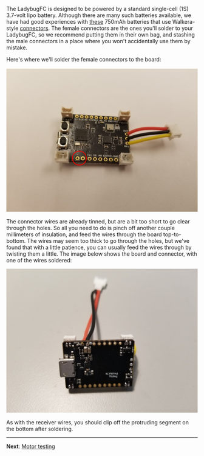 The LadybugFC is designed to be powered by a standard single-cell (1S) 3.7-volt lipo battery. Although there
are many such batteries available, we have had good experiences with 
[these](https://hobbyking.com/en_us/turnigy-nano-tech-750mah-1s-35-70c-lipo-pack-walkera-v120d02s-qr-infra-x-qr-w100s.html) 750mAh batteries that use Walkera-style 
[connectors](https://www.amazon.com/gp/product/B00VRZ0GBK/ref=oh_aui_detailpage_o00_s00?ie=UTF8&psc=1). The
female connectors are the ones you'll solder to your LadybugFC, so we recommend putting them in their own bag, 
and stashing the male connectors in a place where you won't accidentally use them by mistake.  

Here's where we'll solder the female connectors to the board:

<img src="images/power-pads.png">

<p>

The connector wires are already tinned, but are a bit too short to go clear through the holes. 
So all you need to do is pinch off another couple millimeters of insulation,
and feed the wires through the board top-to-bottom.  The wires may seem too
thick to go through the holes, but we've found that with a little patience, you
can usually feed the wires through by twisting them a little.  The image below
shows the board and connector, with one of the wires soldered:

<img src="images/power-solder.png">

<p>

As with the receiver wires, you should clip off the protruding segment on the bottom after soldering.

<hr>

<b>Next</b>: [Motor testing](https://github.com/simondlevy/Hackflight/wiki/09-Motor-testing)
